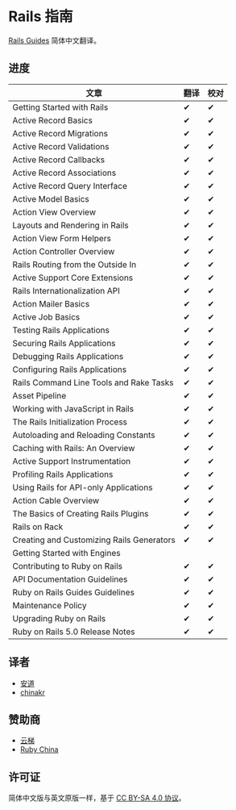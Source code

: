 # Rails 指南

[Rails Guides](http://guides.rubyonrails.org/) 简体中文翻译。

## 进度

| 文章                                      | 翻译 | 校对 |
|-------------------------------------------|------|------|
| Getting Started with Rails                | ✔   | ✔   |
| Active Record Basics                      | ✔   | ✔   |
| Active Record Migrations                  | ✔   | ✔   |
| Active Record Validations                 | ✔   | ✔   |
| Active Record Callbacks                   | ✔   | ✔   |
| Active Record Associations                | ✔   | ✔   |
| Active Record Query Interface             | ✔   | ✔   |
| Active Model Basics                       | ✔   | ✔   |
| Action View Overview                      | ✔   | ✔   |
| Layouts and Rendering in Rails            | ✔   | ✔   |
| Action View Form Helpers                  | ✔   | ✔   |
| Action Controller Overview                | ✔   | ✔   |
| Rails Routing from the Outside In         | ✔   | ✔   |
| Active Support Core Extensions            | ✔   | ✔   |
| Rails Internationalization API            | ✔   | ✔   |
| Action Mailer Basics                      | ✔   | ✔   |
| Active Job Basics                         | ✔   | ✔   |
| Testing Rails Applications                | ✔   | ✔   |
| Securing Rails Applications               | ✔   | ✔    |
| Debugging Rails Applications              | ✔   | ✔   |
| Configuring Rails Applications             | ✔   | ✔   |
| Rails Command Line Tools and Rake Tasks   | ✔   | ✔   |
| Asset Pipeline                            | ✔   | ✔    |
| Working with JavaScript in Rails          | ✔   | ✔   |
| The Rails Initialization Process          | ✔   | ✔    |
| Autoloading and Reloading Constants       | ✔   | ✔   |
| Caching with Rails: An Overview           | ✔   | ✔   |
| Active Support Instrumentation            | ✔   | ✔   |
| Profiling Rails Applications               | ✔   | ✔   |
| Using Rails for API-only Applications     | ✔   | ✔   |
| Action Cable Overview                     | ✔   | ✔    |
| The Basics of Creating Rails Plugins      | ✔   | ✔   |
| Rails on Rack                             | ✔   | ✔   |
| Creating and Customizing Rails Generators | ✔   | ✔   |
| Getting Started with Engines              |      |      |
| Contributing to Ruby on Rails             | ✔   | ✔   |
| API Documentation Guidelines              | ✔   | ✔   |
| Ruby on Rails Guides Guidelines           | ✔   | ✔   |
| Maintenance Policy                        | ✔   | ✔   |
| Upgrading Ruby on Rails                   | ✔   | ✔   |
| Ruby on Rails 5.0 Release Notes           | ✔   | ✔   |

## 译者

- [安道](http://about.ac)
- [chinakr](https://github.com/chinakr)

## 赞助商

- [云梯](https://www.ytruby.com)
- [Ruby China](https://ruby-china.org)

## 许可证

简体中文版与英文原版一样，基于 [CC BY-SA 4.0 协议](https://creativecommons.org/licenses/by-sa/4.0/deed.zh)。
